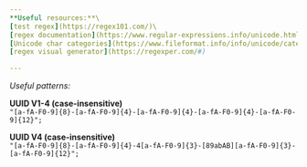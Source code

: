 ```yaml
---
**Useful resources:**\
[test regex](https://regex101.com/)\
[regex documentation](https://www.regular-expressions.info/unicode.html#category)\
[Unicode char categories](https://www.fileformat.info/info/unicode/category/index.htm)\
[regex visual generator](https://regexper.com/#)

---
```


*Useful patterns:*

**UUID V1-4 (case-insensitive)** <br/>
`"[a-fA-F0-9]{8}-[a-fA-F0-9]{4}-[a-fA-F0-9]{4}-[a-fA-F0-9]{4}-[a-fA-F0-9]{12}";`

**UUID V4 (case-insensitive)** <br/>
`"[a-fA-F0-9]{8}-[a-fA-F0-9]{4}-4[a-fA-F0-9]{3}-[89abAB][a-fA-F0-9]{3}-[a-fA-F0-9]{12}";`

